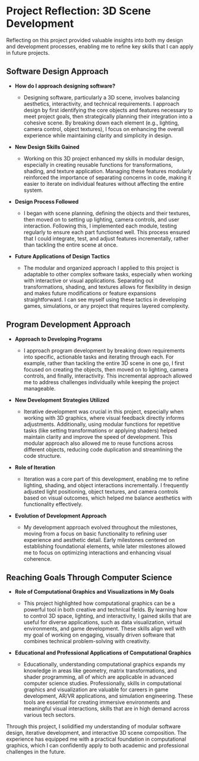 # Project Reflection: 3D Scene Development

Reflecting on this project provided valuable insights into both my design and development processes, enabling me to refine key skills that I can apply in future projects.

## Software Design Approach

- **How do I approach designing software?**
  - Designing software, particularly a 3D scene, involves balancing aesthetics, interactivity, and technical requirements. I approach design by first identifying the core objects and features necessary to meet project goals, then strategically planning their integration into a cohesive scene. By breaking down each element (e.g., lighting, camera control, object textures), I focus on enhancing the overall experience while maintaining clarity and simplicity in design.

- **New Design Skills Gained**
  - Working on this 3D project enhanced my skills in modular design, especially in creating reusable functions for transformations, shading, and texture application. Managing these features modularly reinforced the importance of separating concerns in code, making it easier to iterate on individual features without affecting the entire system.

- **Design Process Followed**
  - I began with scene planning, defining the objects and their textures, then moved on to setting up lighting, camera controls, and user interaction. Following this, I implemented each module, testing regularly to ensure each part functioned well. This process ensured that I could integrate, test, and adjust features incrementally, rather than tackling the entire scene at once.

- **Future Applications of Design Tactics**
  - The modular and organized approach I applied to this project is adaptable to other complex software tasks, especially when working with interactive or visual applications. Separating out transformations, shading, and textures allows for flexibility in design and makes future modifications or feature expansions straightforward. I can see myself using these tactics in developing games, simulations, or any project that requires layered complexity.

## Program Development Approach

- **Approach to Developing Programs**
  - I approach program development by breaking down requirements into specific, actionable tasks and iterating through each. For example, rather than tackling the entire 3D scene in one go, I first focused on creating the objects, then moved on to lighting, camera controls, and finally, interactivity. This incremental approach allowed me to address challenges individually while keeping the project manageable.

- **New Development Strategies Utilized**
  - Iterative development was crucial in this project, especially when working with 3D graphics, where visual feedback directly informs adjustments. Additionally, using modular functions for repetitive tasks (like setting transformations or applying shaders) helped maintain clarity and improve the speed of development. This modular approach also allowed me to reuse functions across different objects, reducing code duplication and streamlining the code structure.

- **Role of Iteration**
  - Iteration was a core part of this development, enabling me to refine lighting, shading, and object interactions incrementally. I frequently adjusted light positioning, object textures, and camera controls based on visual outcomes, which helped me balance aesthetics with functionality effectively.

- **Evolution of Development Approach**
  - My development approach evolved throughout the milestones, moving from a focus on basic functionality to refining user experience and aesthetic detail. Early milestones centered on establishing foundational elements, while later milestones allowed me to focus on optimizing interactions and enhancing visual coherence.

## Reaching Goals Through Computer Science

- **Role of Computational Graphics and Visualizations in My Goals**
  - This project highlighted how computational graphics can be a powerful tool in both creative and technical fields. By learning how to control 3D space, lighting, and interactivity, I gained skills that are useful for diverse applications, such as data visualization, virtual environments, and game development. These skills align well with my goal of working on engaging, visually driven software that combines technical problem-solving with creativity.

- **Educational and Professional Applications of Computational Graphics**
  - Educationally, understanding computational graphics expands my knowledge in areas like geometry, matrix transformations, and shader programming, all of which are applicable in advanced computer science studies. Professionally, skills in computational graphics and visualization are valuable for careers in game development, AR/VR applications, and simulation engineering. These tools are essential for creating immersive environments and meaningful visual interactions, skills that are in high demand across various tech sectors.

Through this project, I solidified my understanding of modular software design, iterative development, and interactive 3D scene composition. The experience has equipped me with a practical foundation in computational graphics, which I can confidently apply to both academic and professional challenges in the future.
